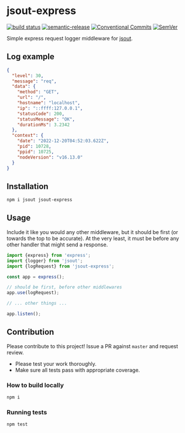 # jsout-express

[![build status](https://github.com/mhweiner/jsout-express/actions/workflows/workflow.yml/badge.svg)](https://github.com/mhweiner/jsout-express/actions)
[![semantic-release](https://img.shields.io/badge/semantic--release-e10079?logo=semantic-release)](https://github.com/semantic-release/semantic-release)
[![Conventional Commits](https://img.shields.io/badge/Conventional%20Commits-1.0.0-yellow.svg)](https://conventionalcommits.org)
[![SemVer](https://img.shields.io/badge/SemVer-2.0.0-blue)]()

Simple express request logger middleware for [jsout](https://github.com/mhweiner/jsout).

## Log example

```json
{
  "level": 30,
  "message": "req",
  "data": {
    "method": "GET",
    "url": "/",
    "hostname": "localhost",
    "ip": "::ffff:127.0.0.1",
    "statusCode": 200,
    "statusMessage": "OK",
    "durationMs": 3.2342
  },
  "context": {
    "date": "2022-12-20T04:52:03.622Z",
    "pid": 10728,
    "ppid": 10725,
    "nodeVersion": "v16.13.0"
  }
}
```

## Installation

```bash
npm i jsout jsout-express
```
 
## Usage

Include it like you would any other middleware, but it should be first (or towards the top to be accurate). At the very least, it must be before any other handler that might send a response.

```typescript
import {express} from 'express';
import {logger} from 'jsout';
import {logRequest} from 'jsout-express';

const app = express();

// should be first, before other middlewares
app.use(logRequest);

// ... other things ...

app.listen();

```

## Contribution

Please contribute to this project! Issue a PR against `master` and request review. 

- Please test your work thoroughly.
- Make sure all tests pass with appropriate coverage.

### How to build locally

```bash
npm i
```

### Running tests

```shell script
npm test
```

